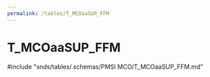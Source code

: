 ```yaml
---
permalink: /tables/T_MCOaaSUP_FFM
---
```

# T\_MCOaaSUP\_FFM
<!-- SPDX-License-Identifier: MPL-2.0 -->

<!-- ATTENTION : Ne pas supprimer ou modifier la ligne ci-dessous -->
#include "snds/tables/.schemas/PMSI MCO/T_MCOaaSUP_FFM.md"
<!-- ATTENTION : Ne pas supprimer ou modifier la ligne ci-dessus -->

